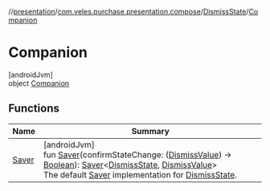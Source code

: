 //[presentation](../../../../index.md)/[com.veles.purchase.presentation.compose](../../index.md)/[DismissState](../index.md)/[Companion](index.md)

# Companion

[androidJvm]\
object [Companion](index.md)

## Functions

| Name | Summary |
|---|---|
| [Saver](-saver.md) | [androidJvm]<br>fun [Saver](-saver.md)(confirmStateChange: ([DismissValue](../../-dismiss-value/index.md)) -&gt; [Boolean](https://kotlinlang.org/api/latest/jvm/stdlib/kotlin/-boolean/index.html)): [Saver](https://developer.android.com/reference/kotlin/androidx/compose/runtime/saveable/Saver.html)&lt;[DismissState](../index.md), [DismissValue](../../-dismiss-value/index.md)&gt;<br>The default [Saver](https://developer.android.com/reference/kotlin/androidx/compose/runtime/saveable/Saver.html) implementation for [DismissState](../index.md). |
